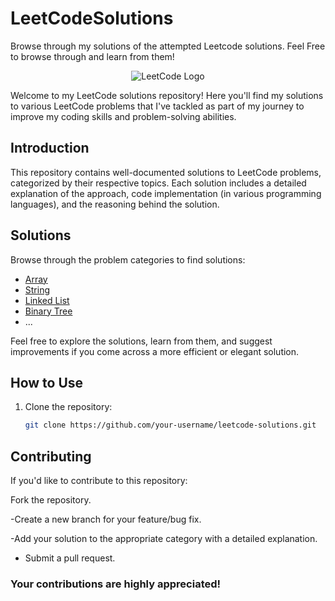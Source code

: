 # LeetCodeSolutions
Browse through my solutions of the attempted Leetcode solutions. Feel Free to browse through and learn from them!

<p align="center">
  <img src="https://leetcode.com/static/images/LeetCode_Sharing.png" alt="LeetCode Logo">
</p>

Welcome to my LeetCode solutions repository! Here you'll find my solutions to various LeetCode problems that I've tackled as part of my journey to improve my coding skills and problem-solving abilities.

## Introduction

This repository contains well-documented solutions to LeetCode problems, categorized by their respective topics. Each solution includes a detailed explanation of the approach, code implementation (in various programming languages), and the reasoning behind the solution.

## Solutions

Browse through the problem categories to find solutions:

- [Array](/Array)
- [String](/String)
- [Linked List](/LinkedList)
- [Binary Tree](/BinaryTree)
- ...

Feel free to explore the solutions, learn from them, and suggest improvements if you come across a more efficient or elegant solution.

## How to Use

1. Clone the repository:
   ```sh
   git clone https://github.com/your-username/leetcode-solutions.git

## Contributing
If you'd like to contribute to this repository:

Fork the repository.

-Create a new branch for your feature/bug fix.

-Add your solution to the appropriate category with a detailed explanation.

- Submit a pull request.

### Your contributions are highly appreciated!
